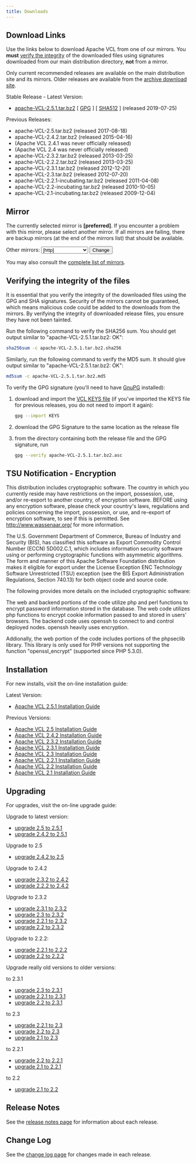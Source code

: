 ```yaml
---
title: Downloads
---
```


## Download Links
Use the links below to download Apache VCL from one of our mirrors. You **must**
[verify the integrity](download.cgi#verify) of the downloaded files using 
signatures downloaded from our main distribution directory, **not** from a mirror.

Only current recommended releases are available on the main distribution site and
its mirrors. Older releases are available from the [archive download site](http://archive.apache.org/dist/vcl/).

Stable Release - Latest Version:

* <a href="[location]?Preferred=[preferred]&action=download&filename=%2Fvcl%2F2.5.1%2Fapache-VCL-2.5.1.tar.bz2">apache-VCL-2.5.1.tar.bz2</a>
[ [GPG](https://www.apache.org/dist/vcl/2.5.1/apache-VCL-2.5.1.tar.bz2.asc) ]
[ [SHA512](https://www.apache.org/dist/vcl/2.5.1/apache-VCL-2.5.1.tar.bz2.sha512) ]
(released 2019-07-25)

Previous Releases:

* apache-VCL-2.5.tar.bz2 (released 2017-08-18)
* apache-VCL-2.4.2.tar.bz2 (released 2015-04-16)
* (Apache VCL 2.4.1 was never officially released)
* (Apache VCL 2.4 was never officially released)
* apache-VCL-2.3.2.tar.bz2 (released 2013-03-25)
* apache-VCL-2.2.2.tar.bz2 (released 2013-03-25)
* apache-VCL-2.3.1.tar.bz2 (released 2012-12-20)
* apache-VCL-2.3.tar.bz2 (released 2012-07-20)
* apache-VCL-2.2.1-incubating.tar.bz2 (released 2011-04-08)
* apache-VCL-2.2-incubating.tar.bz2 (released 2010-10-05)
* apache-VCL-2.1-incubating.tar.bz2 (released 2009-12-04)

## Mirror
The currently selected mirror is **[preferred]**. If you encounter a problem with this 
mirror, please select another mirror. If all mirrors are failing, there are backup 
mirrors (at the end of the mirrors list) that should be available.

<form name="setmirror" method="get" action="[location]">
Other mirrors: 
<select name="Preferred">
[if-any http]
  [for http]
    <option value="[http]">[http]</option>
  [end]
[end]
[if-any ftp]
  [for ftp]
    <option value="[ftp]">[ftp]</option>
  [end]
[end]
[if-any backup]
  [for backup]
    <option value="[backup]">[backup] (backup)</option>
  [end]
[end]
</select>
<input type="submit" value="Change"></input>
</form>

You may also consult the [complete list of mirrors](http://www.apache.org/mirrors/).

<a name="verify"></a>
## Verifying the integrity of the files

It is essential that you verify the integrity of the downloaded files using the GPG and 
SHA signatures. Security of the mirrors cannot be guaranteed, which means malicious code 
could be added to the downloads from the mirrors. By verifying the integrity of 
downloaded release files, you ensure they have not been tainted.

Run the following command to verify the SHA256 sum. You should get output 
similar to "apache-VCL-2.5.1.tar.bz2: OK":</p>

```bash
sha256sum -c apache-VCL-2.5.1.tar.bz2.sha256
```

Similarly, run the following command to verify the MD5 sum. It should give output similar to 
"apache-VCL-2.5.1.tar.bz2: OK":

```bash
md5sum -c apache-VCL-2.5.1.tar.bz2.md5
```

To verify the GPG signature (you'll need to have [GnuPG](http://www.gnupg.org/) installed):


1. download and import the [VCL KEYS file](https://www.apache.org/dist/vcl/KEYS) (if you've imported the KEYS file for previous 
releases, you do not need to import it again):

    ```bash
    gpg --import KEYS
    ```

1. download the GPG Signature to the same location as the release file
1. from the directory containing both the release file and the GPG signature, run

    ```bash
    gpg --verify apache-VCL-2.5.1.tar.bz2.asc
    ```

## TSU Notification - Encryption
This distribution includes cryptographic software. The country in which you
currently reside may have restrictions on the import, possession, use, and/or
re-export to another country, of encryption software. BEFORE using any
encryption software, please check your country's laws, regulations and policies
concerning the import, possession, or use, and re-export of encryption software,
to see if this is permitted. See <http://www.wassenaar.org/> for more
information.

The U.S. Government Department of Commerce, Bureau of Industry and Security
(BIS), has classified this software as Export Commodity Control Number (ECCN)
5D002.C.1, which includes information security software using or performing
cryptographic functions with asymmetric algorithms. The form and manner of this
Apache Software Foundation distribution makes it eligible for export under the
License Exception ENC Technology Software Unrestricted (TSU) exception (see the
BIS Export Administration Regulations, Section 740.13) for both object code and
source code.

The following provides more details on the included cryptographic software:

The web and backend portions of the code utilize php and perl functions to
encrypt password information stored in the database. The web code utilizes php
functions to encrypt cookie information passed to and stored in users' browsers.
The backend code uses openssh to connect to and control deployed nodes. openssh
heavily uses encryption.

Addionally, the web portion of the code includes portions of the phpseclib
library. This library is only used for PHP versions not supporting the function
"openssl_encrypt" (supported since PHP 5.3.0).

## Installation
For new installs, visit the on-line installation guide:

Latest Version:

* [Apache VCL 2.5.1 Installation Guide](/docs/VCL251InstallGuide.html)

Previous Versions:

* [Apache VCL 2.5 Installation Guide](/docs/VCL25InstallGuide.html)
* [Apache VCL 2.4.2 Installation Guide](/docs/VCL242InstallGuide.html)
* [Apache VCL 2.3.2 Installation Guide](/docs/VCL232InstallGuide.html)
* [Apache VCL 2.3.1 Installation Guide](/docs/VCL231InstallGuide.html)
* [Apache VCL 2.3 Installation Guide](/docs/VCL23Installation.html)
* [Apache VCL 2.2.1 Installation Guide](http://cwiki.apache.org/confluence/display/VCL/VCL+2.3+Installation)
* [Apache VCL 2.2 Installation Guide](http://cwiki.apache.org/confluence/display/VCL/VCL+2.3+Installation)
* [Apache VCL 2.1 Installation Guide](http://cwiki.apache.org/confluence/display/VCL/VCL+2.3+Installation)


## Upgrading
For upgrades, visit the on-line upgrade guide:

Upgrade to latest version:

* [upgrade 2.5 to 2.5.1](/docs/UpgradePreviousVersions/UpgradeFrom2.5to2.5.1.html)
* [upgrade 2.4.2 to 2.5.1](/docs/UpgradePreviousVersions/UpgradeFrom2.4.2to2.5.1.html)

Upgrade to 2.5

* [upgrade 2.4.2 to 2.5](/docs/UpgradePreviousVersions/UpgradeFrom2.4.2to2.5.html)

Upgrade to 2.4.2

* [upgrade 2.3.2 to 2.4.2](/docs/UpgradePreviousVersions/UpgradeFrom2.3.2to2.4.2.html)
* [upgrade 2.2.2 to 2.4.2](/docs/UpgradePreviousVersions/UpgradeFrom2.2.2to2.4.2.html)

Upgrade to 2.3.2

* [upgrade 2.3.1 to 2.3.2](/docs/UpgradePreviousVersions/UpgradeFrom2.3.1to2.3.2.html)
* [upgrade 2.3 to 2.3.2](/docs/UpgradePreviousVersions/UpgradeFrom2.3to2.3.2.html)
* [upgrade 2.2.1 to 2.3.2](/docs/UpgradePreviousVersions/UpgradeFrom2.2.1to2.3.2.html)
* [upgrade 2.2 to 2.3.2](/docs/UpgradePreviousVersions/UpgradeFrom2.2to2.3.2.html)

Upgrade to 2.2.2:

* [upgrade 2.2.1 to 2.2.2](/docs/UpgradePreviousVersions/UpgradeFrom2.2.1to2.2.2.html)
* [upgrade 2.2 to 2.2.2](/docs/UpgradePreviousVersions/UpgradeFrom2.2to2.2.2.html)

Upgrade really old versions to older versions:

to 2.3.1

* [upgrade 2.3 to 2.3.1](/docs/UpgradePreviousVersions/UpgradeFrom2.3to2.3.1.html)
* [upgrade 2.2.1 to 2.3.1](/docs/UpgradePreviousVersions/UpgradeFrom2.2.1to2.3.1.html)
* [upgrade 2.2 to 2.3.1](/docs/UpgradePreviousVersions/UpgradeFrom2.2to2.3.1.html)

to 2.3

* [upgrade 2.2.1 to 2.3](/docs/UpgradePreviousVersions/UpgradeFrom2.2.1to2.3)
* [upgrade 2.2 to 2.3](/docs/UpgradePreviousVersions/UpgradeFrom2.2to2.3)
* [upgrade 2.1 to 2.3](http://cwiki.apache.org/confluence/display/VCL/Upgrade+From+Previous+Version+%282.1+to+2.3%29)

to 2.2.1

* [upgrade 2.2 to 2.2.1](http://cwiki.apache.org/confluence/display/VCL/Upgrade+From+Previous+Version+%282.2+to+2.2.1%29)
* [upgrade 2.1 to 2.2.1](http://cwiki.apache.org/confluence/display/VCL/Upgrade+From+Previous+Version+%282.1+to+2.2.1%29)

to 2.2

* [upgrade 2.1 to 2.2](http://cwiki.apache.org/confluence/display/VCL/Upgrade+From+Previous+Version)

## Release Notes
See the [release notes page](/docs/releasenotes.html) for information about each release.

## Change Log
See the [change log page](/docs/changelog.html) for changes made in each release.

